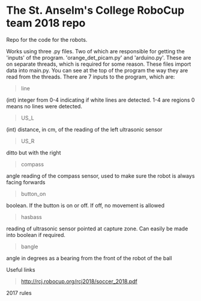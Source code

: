# The St. Anselm's College RoboCup team 2018 repo

Repo for the code for the robots.

Works using three .py files. Two of which are responsible for getting the
'inputs' of the program. 'orange_det_picam.py' and 'arduino.py'. These are
on separate threads, which is required for some reason. These files import
data into main.py. You can see at the top of the program the way they are
read from the threads. There are 7 inputs to the program, which are:

>line

(int) integer from 0-4 indicating if white lines are detected. 1-4 are regions
0 means no lines were detected.

>US_L

(int) distance, in cm, of the reading of the left ultrasonic sensor

>US_R

ditto but with the right

>compass

angle reading of the compass sensor, used to make sure the robot is always
facing forwards

>button_on

boolean. If the button is on or off. If off, no movement is allowed

>hasbass

reading of ultrasonic sensor pointed at capture zone. Can easily be made into
boolean if required.

>bangle

angle in degrees as a bearing from the front of the robot of the ball

Useful links

>http://rcj.robocup.org/rcj2018/soccer_2018.pdf

2017 rules
